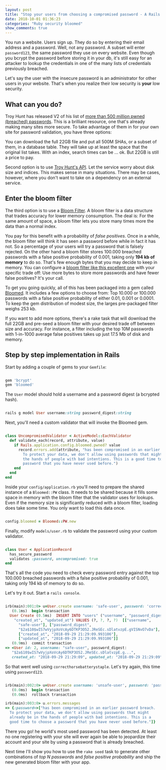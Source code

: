 ```yaml
---
layout: post
title: "Stop your users from choosing a compromised password - A Rails example"
date: 2018-10-01 01:36:23
categories: "Ruby security bloomed"
show_comments: true
---
```

You run a website. Users sign up. They do so by entering their email address and a password. Well, not any password. A subset will enter `password123`, the same password they use on every website. Even though you bcrypt the password before storing it in your db, it's still easy for an attacker to lookup the credentials in one of the many lists of credentials previously breached.

Let's say the user with the insecure password is an administrator for other users in your website. That's when you realize their low security is **your** low security.

## What can you do?

Troy Hunt has released V2 of his list of [more than 500 million pwned (breached) passwords](https://haveibeenpwned.com/Passwords). This is a brilliant resource, one that's already making many sites more secure. To take advantage of them in for your own site for password validation, you have three options:

You can download the full 22GB file and put all 500M SHAs, or a subset of them, in a database table. They will take up at least the space that the original list takes. With an index, search times can be ... ok. But 22GB is still a price to pay.

Second option is to use [Troy Hunt's API](https://haveibeenpwned.com/API/v2#PwnedPasswords). Let the service worry about disk size and indices. This makes sense in many situations. There may be cases, however, where you don't want to take on a dependency on an external service.

## Enter the bloom filter

The third option is to use a [Bloom Filter](https://en.wikipedia.org/wiki/Bloom_filter). A bloom filter is a data structure that trades accuracy for lower memory consumption. The deal is: For the same amount of space, a bloom filter lets you store many times more the data than a normal index.

You pay for this benefit with a probability of _false positives_. Once in a while, the bloom filter will think it has seen a password before while in fact it has not. So a percentage of your users will try a password that is falsely rejected. On the other hand a bloom filter stores 100.000 breached passwords with a false positive probability of 0.001, taking only **194 kb of memory** to do so. That's few enough bytes that you may decide to keep in memory. You can configure a [bloom filter like this excellent one](https://github.com/mceachen/bloomer) with your specific trade off: Use more bytes to store more passwords and have fewer false positives? It's your call.

To get you going quickly, all of this has been packaged into a gem called [Bloomed](https://github.com/skovsboll/bloomed). It includes a few options to choose from: Top 10.000 or 100.000 passwords with a false positive probability of either 0.01, 0.001 or 0.0001. To keep the gem distribution of modest size, the larges pre-packaged filter weighs 253 kb.

If you want to add more options, there's a rake task that will download the full 22GB and pre-seed a bloom filter with your desired trade off between size and accuracy. For instance, a filter including the top 10M passwords with 1-in-1000 average false positives takes up just 17.5 Mb of disk and memory.

## Step by step implementation in Rails

Start by adding a couple of gems to your `Gemfile`:

```ruby

gem 'bcrypt'
gem 'bloomed'

```

The `User` model should hold a username and a password digest (a bcrypted hash).

```ruby

rails g model User username:string password_digest:string

```

Next, you'll need a custom validator that will invoke the Bloomed gem.

```ruby

class UncompromisedValidator < ActiveModel::EachValidator
  def validate_each(record, attribute, value)
    if Rails.application.config.bloomed.pwned? value
      record.errors.add(attribute, "has been compromised in an earlier password breach.
        To protect your data, we don't allow using passwords that might already be in
        the hands of people with bad intentions. This is a good time to choose a
        password that you have never used before.")
    end
  end
end

```

Inside your `config/application.rb` you'll need to prepare the shared instance of a `Bloomed::PW` class. It needs to be shared because it fills some space in memory with the bloom filter that the validator uses for lookups. Even if the memory size is significantly reduced with a bloom filter, loading does take some time. You only want to load this data once.

```ruby

config.bloomed = Bloomed::PW.new

```

Finally, modify `models/user.rb` to validate the password using your custom validator.

```ruby

class User < ApplicationRecord
  has_secure_password
  validates :password, uncompromised: true
end

```

That's all the code you need to check every password entry against the top 100.000 breached passwords with a false positive probability of 0.001, taking only 194 kb of memory to do so.

Let's try it out. Start a `rails console`.

```ruby

irb(main):001:0> u=User.create username: 'safe-user', password: 'correcthorsebatterystaple'
   (0.1ms)  begin transaction
  User Create (0.5ms)  INSERT INTO "users" ("username", "password_digest",
    "created_at", "updated_at") VALUES (?, ?, ?, ?)  [["username",
      "safe-user"], ["password_digest",
      "$2a$10$wIS7wVyjpXoVcAy6DTKP3O52.JReSEc.sDlatvzpE.gVISNvO7vDa"],
      ["created_at", "2018-09-29 21:29:09.993106"],
      ["updated_at", "2018-09-29 21:29:09.993106"]]
   (0.9ms)  commit transaction
=> <User id: 2, username: "safe-user", password_digest:
   "$2a$10$wIS7wVyjpXoVcAy6DTKP3O52.JReSEc.sDlatvzpE.g...",
   created_at: "2018-09-29 21:29:09", updated_at: "2018-09-29 21:29:09">

```

So that went well using `correcthorsebatterystaple`.
Let's try again, this time using `password123`.

```ruby

irb(main):002:0> u=User.create username: 'unsafe-user', password: 'password123'
   (0.0ms)  begin transaction
   (0.0ms)  rollback transaction

irb(main):003:0> u.errors.messages
=> {:password=>["has been compromised in an earlier password breach.
  To protect your data, we don't allow using passwords that might
  already be in the hands of people with bad intentions. This is a
  good time to choose a password that you have never used before."]}

```

There you go!
he world's most used password has been detected. At least no one registering with your site will ever again be able to jeopardize their account and your site by using a password that is already breached.

Next time I'll show you how to use the `rake seed` task to generate other combinations of *top N passwords* and *false positive probability* and ship the new generated bloom filter with your app.
